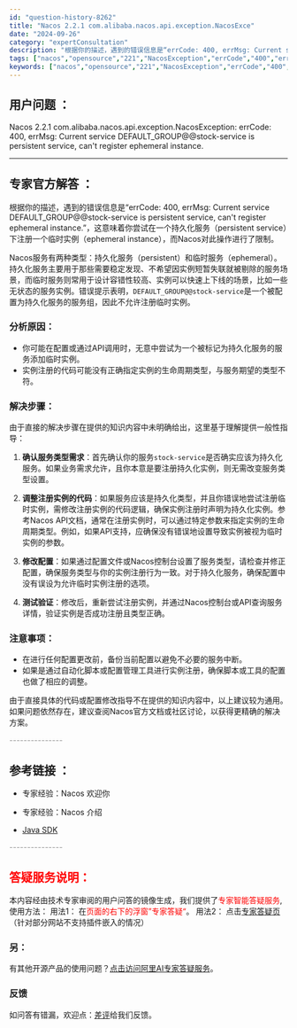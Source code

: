 ```yaml
---
id: "question-history-8262"
title: "Nacos 2.2.1 com.alibaba.nacos.api.exception.NacosExce"
date: "2024-09-26"
category: "expertConsultation"
description: "根据你的描述，遇到的错误信息是“errCode: 400, errMsg: Current service DEFAULT_GROUP@@stock-service is persistent service, can't register ephemeral instance.”，这意味着你尝试在"
tags: ["nacos","opensource","221","NacosException","errCode","400","errMsg"]
keywords: ["nacos","opensource","221","NacosException","errCode","400","errMsg"]
---
```


## 用户问题 ： 
 Nacos 2.2.1 com.alibaba.nacos.api.exception.NacosException: errCode: 400, errMsg: Current service DEFAULT_GROUP@@stock-service is persistent service, can't register ephemeral instance.  

---------------
## 专家官方解答 ：

根据你的描述，遇到的错误信息是“errCode: 400, errMsg: Current service DEFAULT_GROUP@@stock-service is persistent service, can't register ephemeral instance.”，这意味着你尝试在一个持久化服务（persistent service）下注册一个临时实例（ephemeral instance），而Nacos对此操作进行了限制。

Nacos服务有两种类型：持久化服务（persistent）和临时服务（ephemeral）。持久化服务主要用于那些需要稳定发现、不希望因实例短暂失联就被剔除的服务场景，而临时服务则常用于设计容错性较高、实例可以快速上下线的场景，比如一些无状态的服务实例。错误提示表明，`DEFAULT_GROUP@@stock-service`是一个被配置为持久化服务的服务组，因此不允许注册临时实例。

### 分析原因：

- 你可能在配置或通过API调用时，无意中尝试为一个被标记为持久化服务的服务添加临时实例。
- 实例注册的代码可能没有正确指定实例的生命周期类型，与服务期望的类型不符。

### 解决步骤：

由于直接的解决步骤在提供的知识内容中未明确给出，这里基于理解提供一般性指导：

1. **确认服务类型需求**：首先确认你的服务`stock-service`是否确实应该为持久化服务。如果业务需求允许，且你本意是要注册持久化实例，则无需改变服务类型设置。

2. **调整注册实例的代码**：如果服务应该是持久化类型，并且你错误地尝试注册临时实例，需修改注册实例的代码逻辑，确保实例注册时声明为持久化实例。参考Nacos API文档，通常在注册实例时，可以通过特定参数来指定实例的生命周期类型。例如，如果API支持，应确保没有错误地设置导致实例被视为临时实例的参数。

3. **修改配置**：如果通过配置文件或Nacos控制台设置了服务类型，请检查并修正配置，确保服务类型与你的实例注册行为一致。对于持久化服务，确保配置中没有误设为允许临时实例注册的选项。

4. **测试验证**：修改后，重新尝试注册实例，并通过Nacos控制台或API查询服务详情，验证实例是否成功注册且类型正确。

### 注意事项：

- 在进行任何配置更改前，备份当前配置以避免不必要的服务中断。
- 如果是通过自动化脚本或配置管理工具进行实例注册，确保脚本或工具的配置也做了相应的调整。

由于直接具体的代码或配置修改指导不在提供的知识内容中，以上建议较为通用。如果问题依然存在，建议查阅Nacos官方文档或社区讨论，以获得更精确的解决方案。


<font color="#949494">---------------</font> 


## 参考链接 ：

* 专家经验：Nacos 欢迎你 
 
 * 专家经验：Nacos 介绍 
 
 * [Java SDK](https://nacos.io/docs/latest/guide/user/sdk)


 <font color="#949494">---------------</font> 
 


## <font color="#FF0000">答疑服务说明：</font> 

本内容经由技术专家审阅的用户问答的镜像生成，我们提供了<font color="#FF0000">专家智能答疑服务</font>,使用方法：
用法1： 在<font color="#FF0000">页面的右下的浮窗”专家答疑“</font>。
用法2： 点击[专家答疑页](https://answer.opensource.alibaba.com/docs/intro)（针对部分网站不支持插件嵌入的情况）
### 另：


有其他开源产品的使用问题？[点击访问阿里AI专家答疑服务](https://answer.opensource.alibaba.com/docs/intro)。
### 反馈
如问答有错漏，欢迎点：[差评](https://ai.nacos.io/user/feedbackByEnhancerGradePOJOID?enhancerGradePOJOId=13611)给我们反馈。

